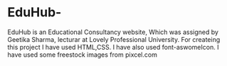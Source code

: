 # EduHub-
EduHub is an Educational Consultancy website, Which was assigned by Geetika Sharma, lecturar at Lovely Professional University. 
For createing this project I have used HTML,CSS. I have also used font-aswomeIcon. I have used some freestock images from pixcel.com
